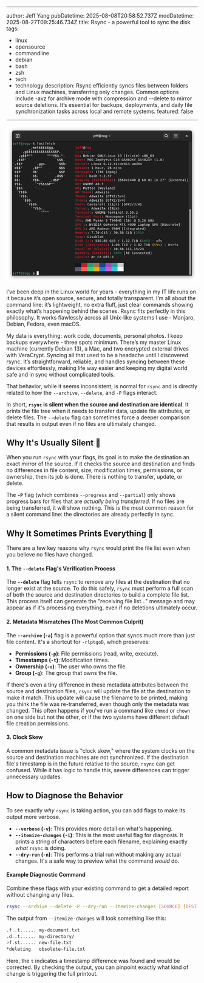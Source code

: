 
---
author: Jeff Yang
pubDatetime: 2025-08-08T20:58:52.737Z
modDatetime: 2025-08-27T09:25:46.734Z
title: Rsync - a powerful tool to sync the disk
tags:
  - linux
  - opensource
  - commandline
  - debian
  - bash
  - zsh
  - tech
  - technology
description: Rsync efficiently syncs files between folders and Linux machines, transferring only changes. Common options include -avz for archive mode with compression and --delete to mirror source deletions. It’s essential for backups, deployments, and daily file synchronization tasks across local and remote systems.
featured: false
---

![debian13](../../../assets/images/250815_debiaRog.png)

I’ve been deep in the Linux world for years - everything in my IT life runs on it because it’s open source, secure, and totally transparent. I’m all about the command line: it’s lightweight, no extra fluff, just clear commands showing exactly what’s happening behind the scenes. Rsync fits perfectly in this philosophy. It works flawlessly across all Unix-like systems I use - Manjaro, Debian, Fedora, even macOS.

My data is everything: work code, documents, personal photos. I keep backups everywhere - three spots minimum. There’s my master Linux machine (currently Debian 13), a Mac, and two encrypted external drives with VeraCrypt. Syncing all that used to be a headache until I discovered rsync. It’s straightforward, reliable, and handles syncing between these devices effortlessly, making life way easier and keeping my digital world safe and in sync without complicated tools.

That behavior, while it seems inconsistent, is normal for `rsync` and is directly related to how the `--archive`, `--delete`, and `-P` flags interact.

In short, **`rsync` is silent when the source and destination are identical**. It prints the file tree when it needs to transfer data, update file attributes, or delete files. The `--delete` flag can sometimes force a deeper comparison that results in output even if no files are ultimately changed.

## Why It's Usually Silent 🤫

When you run `rsync` with your flags, its goal is to make the destination an exact mirror of the source. If it checks the source and destination and finds no differences in file content, size, modification times, permissions, or ownership, then its job is done. There is nothing to transfer, update, or delete.

The **`-P`** flag (which combines `--progress` and `--partial`) only shows progress bars for files that are *actually being transferred*. If no files are being transferred, it will show nothing. This is the most common reason for a silent command line: the directories are already perfectly in sync.


## Why It Sometimes Prints Everything 📜

There are a few key reasons why `rsync` would print the file list even when you believe no files have changed.

#### 1\. The `--delete` Flag's Verification Process

The **`--delete`** flag tells `rsync` to remove any files at the destination that no longer exist at the source. To do this safely, `rsync` must perform a full scan of both the source and destination directories to build a complete file list. This process itself can generate the "receiving file list..." message and may appear as if it's processing everything, even if no deletions ultimately occur.

#### 2\. Metadata Mismatches (The Most Common Culprit)

The **`--archive` (`-a`)** flag is a powerful option that syncs much more than just file content. It's a shortcut for `-rlptgoD`, which preserves:

  * **Permissions (`-p`)**: File permissions (read, write, execute).
  * **Timestamps (`-t`)**: Modification times.
  * **Ownership (`-o`)**: The user who owns the file.
  * **Group (`-g`)**: The group that owns the file.

If there's even a tiny difference in these metadata attributes between the source and destination files, `rsync` will update the file at the destination to make it match. This update will cause the filename to be printed, making you think the file was re-transferred, even though only the metadata was changed. This often happens if you've run a command like `chmod` or `chown` on one side but not the other, or if the two systems have different default file creation permissions.

#### 3\. Clock Skew

A common metadata issue is "clock skew," where the system clocks on the source and destination machines are not synchronized. If the destination file's timestamp is in the future relative to the source, `rsync` can get confused. While it has logic to handle this, severe differences can trigger unnecessary updates.


## How to Diagnose the Behavior

To see exactly *why* `rsync` is taking action, you can add flags to make its output more verbose.

  * **`--verbose` (`-v`)**: This provides more detail on what's happening.
  * **`--itemize-changes` (`-i`)**: This is the most useful flag for diagnosis. It prints a string of characters before each filename, explaining exactly *what* `rsync` is doing.
  * **`--dry-run` (`-n`)**: This performs a trial run without making any actual changes. It's a safe way to preview what the command *would* do.

#### Example Diagnostic Command

Combine these flags with your existing command to get a detailed report without changing any files.

```bash
rsync --archive --delete -P --dry-run --itemize-changes [SOURCE] [DESTINATION]
```

The output from `--itemize-changes` will look something like this:

```sh
.f..t...... my-document.txt
.d..t...... my-directory/
>f.st...... new-file.txt
*deleting   obsolete-file.txt
```

Here, the `t` indicates a timestamp difference was found and would be corrected. By checking the output, you can pinpoint exactly what kind of change is triggering the full printout.